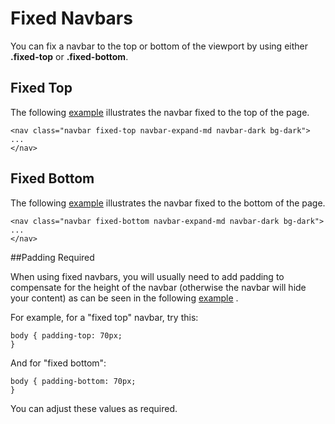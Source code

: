 
# Fixed Navbars

You can fix a navbar to the top or bottom of the viewport by using either **.fixed-top** or **.fixed-bottom**.

## Fixed Top
The following <a href="archives/Class Htmls/ex9.html" target = "_blank">example</a> illustrates the navbar fixed to the top of the page.
~~~
<nav class="navbar fixed-top navbar-expand-md navbar-dark bg-dark">
...
</nav>
~~~

## Fixed Bottom
The following <a href="archives/Class Htmls/ex10.html" target = "_blank">example</a> illustrates the navbar fixed to the bottom of the page.
~~~
<nav class="navbar fixed-bottom navbar-expand-md navbar-dark bg-dark">
...
</nav>
~~~

##Padding Required

When using fixed navbars, you will usually need to add padding to compensate for the height of the navbar (otherwise the navbar will hide your content)
as can be seen in the following <a href="archives/Class Htmls/WIT/index.html" target = "_blank">example</a>  .

For example, for a "fixed top" navbar, try this:
~~~
body { padding-top: 70px;
}
~~~

And for "fixed bottom":
~~~
body { padding-bottom: 70px;
}
~~~
You can adjust these values as required.
